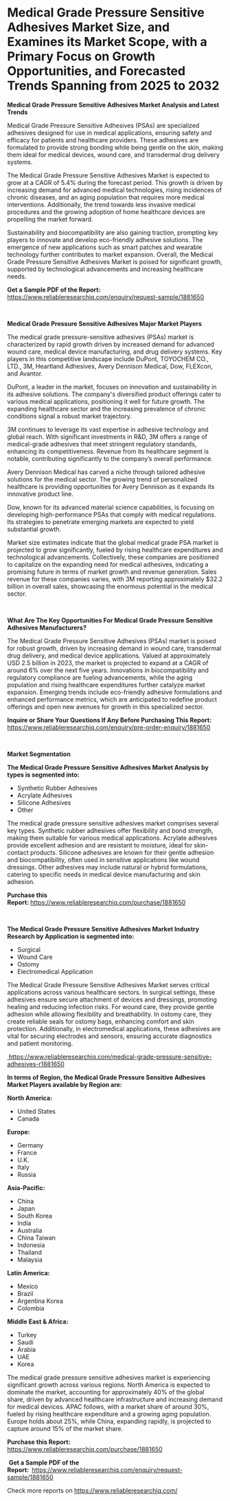 <p><h1>Medical Grade Pressure Sensitive Adhesives Market Size, and Examines its Market Scope, with a Primary Focus on Growth Opportunities, and Forecasted Trends Spanning from 2025 to 2032</h1></p><p><strong>Medical Grade Pressure Sensitive Adhesives Market Analysis and Latest Trends</strong></p>
<p><p>Medical Grade Pressure Sensitive Adhesives (PSAs) are specialized adhesives designed for use in medical applications, ensuring safety and efficacy for patients and healthcare providers. These adhesives are formulated to provide strong bonding while being gentle on the skin, making them ideal for medical devices, wound care, and transdermal drug delivery systems. </p><p>The Medical Grade Pressure Sensitive Adhesives Market is expected to grow at a CAGR of 5.4% during the forecast period. This growth is driven by increasing demand for advanced medical technologies, rising incidences of chronic diseases, and an aging population that requires more medical interventions. Additionally, the trend towards less invasive medical procedures and the growing adoption of home healthcare devices are propelling the market forward. </p><p>Sustainability and biocompatibility are also gaining traction, prompting key players to innovate and develop eco-friendly adhesive solutions. The emergence of new applications such as smart patches and wearable technology further contributes to market expansion. Overall, the Medical Grade Pressure Sensitive Adhesives Market is poised for significant growth, supported by technological advancements and increasing healthcare needs.</p></p>
<p><strong>Get a Sample PDF of the Report:&nbsp;</strong> <a href="https://www.reliableresearchiq.com/enquiry/request-sample/1881650?utm_campaign=3099&utm_medium=2&utm_source=Github&utm_content=ia&utm_term=03042025&utm_id=medical-grade-pressure-sensitive-adhesives">https://www.reliableresearchiq.com/enquiry/request-sample/1881650</a></p>
<p>&nbsp;</p>
<p><strong>Medical Grade Pressure Sensitive Adhesives Major Market Players</strong></p>
<p><p>The medical grade pressure-sensitive adhesives (PSAs) market is characterized by rapid growth driven by increased demand for advanced wound care, medical device manufacturing, and drug delivery systems. Key players in this competitive landscape include DuPont, TOYOCHEM CO., LTD., 3M, Heartland Adhesives, Avery Dennison Medical, Dow, FLEXcon, and Avantor.</p><p>DuPont, a leader in the market, focuses on innovation and sustainability in its adhesive solutions. The company's diversified product offerings cater to various medical applications, positioning it well for future growth. The expanding healthcare sector and the increasing prevalence of chronic conditions signal a robust market trajectory.</p><p>3M continues to leverage its vast expertise in adhesive technology and global reach. With significant investments in R&D, 3M offers a range of medical-grade adhesives that meet stringent regulatory standards, enhancing its competitiveness. Revenue from its healthcare segment is notable, contributing significantly to the company’s overall performance.</p><p>Avery Dennison Medical has carved a niche through tailored adhesive solutions for the medical sector. The growing trend of personalized healthcare is providing opportunities for Avery Dennison as it expands its innovative product line. </p><p>Dow, known for its advanced material science capabilities, is focusing on developing high-performance PSAs that comply with medical regulations. Its strategies to penetrate emerging markets are expected to yield substantial growth.</p><p>Market size estimates indicate that the global medical grade PSA market is projected to grow significantly, fueled by rising healthcare expenditures and technological advancements. Collectively, these companies are positioned to capitalize on the expanding need for medical adhesives, indicating a promising future in terms of market growth and revenue generation. Sales revenue for these companies varies, with 3M reporting approximately $32.2 billion in overall sales, showcasing the enormous potential in the medical sector.</p></p>
<p>&nbsp;</p>
<p><strong>What Are The Key Opportunities For Medical Grade Pressure Sensitive Adhesives Manufacturers?</strong></p>
<p><p>The Medical Grade Pressure Sensitive Adhesives (PSAs) market is poised for robust growth, driven by increasing demand in wound care, transdermal drug delivery, and medical device applications. Valued at approximately USD 2.5 billion in 2023, the market is projected to expand at a CAGR of around 6% over the next five years. Innovations in biocompatibility and regulatory compliance are fueling advancements, while the aging population and rising healthcare expenditures further catalyze market expansion. Emerging trends include eco-friendly adhesive formulations and enhanced performance metrics, which are anticipated to redefine product offerings and open new avenues for growth in this specialized sector.</p></p>
<p><strong>Inquire or Share Your Questions If Any Before Purchasing This Report:</strong> <a href="https://www.reliableresearchiq.com/enquiry/pre-order-enquiry/1881650?utm_campaign=3099&utm_medium=2&utm_source=Github&utm_content=ia&utm_term=03042025&utm_id=medical-grade-pressure-sensitive-adhesives">https://www.reliableresearchiq.com/enquiry/pre-order-enquiry/1881650</a></p>
<p>&nbsp;</p>
<p><strong>Market Segmentation</strong></p>
<p><strong>The Medical Grade Pressure Sensitive Adhesives Market Analysis by types is segmented into:</strong></p>
<p><ul><li>Synthetic Rubber Adhesives</li><li>Acrylate Adhesives</li><li>Silicone Adhesives</li><li>Other</li></ul></p>
<p><p>The medical grade pressure sensitive adhesives market comprises several key types. Synthetic rubber adhesives offer flexibility and bond strength, making them suitable for various medical applications. Acrylate adhesives provide excellent adhesion and are resistant to moisture, ideal for skin-contact products. Silicone adhesives are known for their gentle adhesion and biocompatibility, often used in sensitive applications like wound dressings. Other adhesives may include natural or hybrid formulations, catering to specific needs in medical device manufacturing and skin adhesion.</p></p>
<p><strong>Purchase this Report:&nbsp;</strong><a href="https://www.reliableresearchiq.com/purchase/1881650?utm_campaign=3099&utm_medium=2&utm_source=Github&utm_content=ia&utm_term=03042025&utm_id=medical-grade-pressure-sensitive-adhesives">https://www.reliableresearchiq.com/purchase/1881650</a></p>
<p>&nbsp;</p>
<p><strong>The Medical Grade Pressure Sensitive Adhesives Market Industry Research by Application is segmented into:</strong></p>
<p><ul><li>Surgical</li><li>Wound Care</li><li>Ostomy</li><li>Electromedical Application</li></ul></p>
<p><p>The Medical Grade Pressure Sensitive Adhesives Market serves critical applications across various healthcare sectors. In surgical settings, these adhesives ensure secure attachment of devices and dressings, promoting healing and reducing infection risks. For wound care, they provide gentle adhesion while allowing flexibility and breathability. In ostomy care, they create reliable seals for ostomy bags, enhancing comfort and skin protection. Additionally, in electromedical applications, these adhesives are vital for securing electrodes and sensors, ensuring accurate diagnostics and patient monitoring.</p></p>
<p><a href="https://www.reliableresearchiq.com/medical-grade-pressure-sensitive-adhesives-r1881650?utm_campaign=3099&utm_medium=2&utm_source=Github&utm_content=ia&utm_term=03042025&utm_id=medical-grade-pressure-sensitive-adhesives">&nbsp;https://www.reliableresearchiq.com/medical-grade-pressure-sensitive-adhesives-r1881650</a></p>
<p><strong>In terms of Region, the Medical Grade Pressure Sensitive Adhesives Market Players available by Region are:</strong></p>
<p>
    <p> <strong> North America: </strong>
        <ul>
            <li>United States</li>
            <li>Canada</li>
        </ul>
        </p> 
    <p> <strong> Europe: </strong>
        <ul>
            <li>Germany</li>
            <li>France</li>
            <li>U.K.</li>
            <li>Italy</li>
            <li>Russia</li>
        </ul>
        </p> 
    <p> <strong> Asia-Pacific: </strong>
        <ul>
            <li>China</li>
            <li>Japan</li>
            <li>South Korea</li>
            <li>India</li>
            <li>Australia</li>
            <li>China Taiwan</li>
            <li>Indonesia</li>
            <li>Thailand</li>
            <li>Malaysia</li>
        </ul>
        </p> 
    <p> <strong> Latin America: </strong>
        <ul>
            <li>Mexico</li>
            <li>Brazil</li>
            <li>Argentina Korea</li>
            <li>Colombia</li>
        </ul>
        </p> 
    <p> <strong> Middle East & Africa: </strong>
        <ul>
            <li>Turkey</li>
            <li>Saudi</li>
            <li>Arabia</li>
            <li>UAE</li>
            <li>Korea</li>
        </ul>
    </p>
    </p>
<p><p>The medical grade pressure sensitive adhesives market is experiencing significant growth across various regions. North America is expected to dominate the market, accounting for approximately 40% of the global share, driven by advanced healthcare infrastructure and increasing demand for medical devices. APAC follows, with a market share of around 30%, fueled by rising healthcare expenditure and a growing aging population. Europe holds about 25%, while China, expanding rapidly, is projected to capture around 15% of the market share.</p></p>
<p><strong>Purchase this Report: </strong><a href="https://www.reliableresearchiq.com/purchase/1881650?utm_campaign=3099&utm_medium=2&utm_source=Github&utm_content=ia&utm_term=03042025&utm_id=medical-grade-pressure-sensitive-adhesives">https://www.reliableresearchiq.com/purchase/1881650</a></p>
<p>&nbsp;<strong>Get a Sample PDF of the Report:&nbsp;&nbsp;</strong><a href="https://www.reliableresearchiq.com/enquiry/request-sample/1881650?utm_campaign=3099&utm_medium=2&utm_source=Github&utm_content=ia&utm_term=03042025&utm_id=medical-grade-pressure-sensitive-adhesives">https://www.reliableresearchiq.com/enquiry/request-sample/1881650</a></p>
<p><strong></strong></p>
<p>Check more reports on <a href="https://www.reliableresearchiq.com/?utm_campaign=3099&utm_medium=2&utm_source=Github&utm_content=ia&utm_term=03042025&utm_id=medical-grade-pressure-sensitive-adhesives">https://www.reliableresearchiq.com/</a></p>